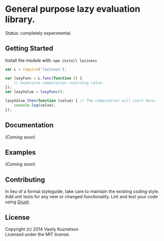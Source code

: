# General purpose lazy evaluation library.

Status: completely experimental.


## Getting Started

Install the module with: `npm install laziness`

```js
var L = require('laziness');

var lazyFunc = L.func(function () {
    // expensive computation returning value.
});
var lazyValue = lazyFunc();

lazyValue.then(function (value) { // The computation will start here.
    console.log(value);
});
```


## Documentation

_(Coming soon)_


## Examples

_(Coming soon)_


## Contributing

In lieu of a formal styleguide, take care to maintain the existing coding style. Add unit tests for any new or changed functionality. Lint and test your code using [Grunt](http://gruntjs.com).


## License

Copyright (c) 2014 Vasily Kuznetsov  
Licensed under the MIT license.
